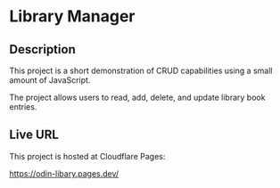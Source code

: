 # Library Manager

## Description

This project is a short demonstration of CRUD capabilities using a small amount of JavaScript.

The project allows users to read, add, delete, and update library book entries.

## Live URL

This project is hosted at Cloudflare Pages:

https://odin-libary.pages.dev/
